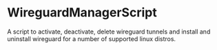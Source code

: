 # WireguardManagerScript
A script to activate, deactivate, delete wireguard tunnels and install and uninstall wireguard for a number of supported linux distros.
